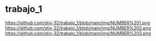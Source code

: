 # trabajo_1
https://github.com/stiv-32/trabajo_1/blob/main/img/NUMBER%201.png
https://github.com/stiv-32/trabajo_1/blob/main/img/NUMBER%202.png
https://github.com/stiv-32/trabajo_1/blob/main/img/NUMBER%203.png
